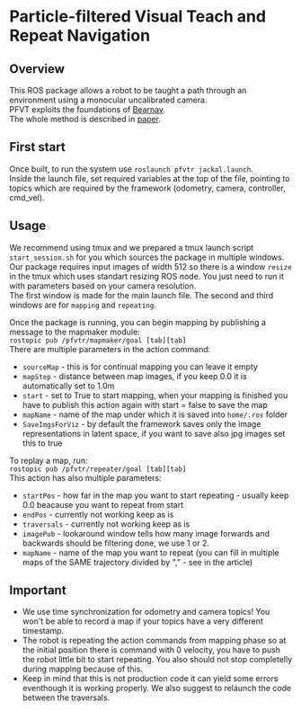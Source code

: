 # Particle-filtered Visual Teach and Repeat Navigation

## Overview

This ROS package allows a robot to be taught a path through an environment using a monocular uncalibrated camera.<br>
PFVT exploits the foundations of [Bearnav](https://github.com/gestom/stroll_bearnav).<br>
The whole method is described in [paper](https://ieeexplore.ieee.org/document/10042995).

## First start

Once built, to run the system use `roslaunch pfvtr jackal.launch`. <br>
Inside the launch file, set required variables at the top of the file, pointing to topics which are required by the framework (odometry, camera, controller, cmd_vel).

## Usage

We recommend using tmux and we prepared a tmux launch script `start_session.sh` for you which sources the package in multiple windows. <br>
Our package requires input images of width 512 so there is a window `resize` in the tmux which uses standart resizing ROS node. You just need to run it with parameters based on your camera resolution. <br>
The first window is made for the main launch file. The second and third windows are for `mapping` and `repeating`. <br>

Once the package is running, you can begin mapping by publishing a message to the mapmaker module: <br>
`rostopic pub /pfvtr/mapmaker/goal [tab][tab]` <br>
There are multiple parameters in the action command:
- `sourceMap` - this is for continual mapping you can leave it empty
- `mapStep` - distance between map images, if you keep 0.0 it is automatically set to 1.0m
- `start` - set to True to start mapping, when your mapping is finished you have to publish this action again with start = false to save the map
- `mapName` - name of the map under which it is saved into `home/.ros` folder
- `SaveImgsForViz` - by default the framework saves only the image representations in latent space, if you want to save also jpg images set this to true

To replay a map, run: <br>
`rostopic pub /pfvtr/repeater/goal [tab][tab]` <br>
This action has also multiple parameters:
- `startPos` - how far in the map you want to start repeating - usually keep 0.0 beacause you want to repeat from start
- `endPos` - currently not working keep as is
- `traversals` - currently not working keep as is
- `imagePub` - lookaround window tells how many image forwards and backwards should be filtering done, we use 1 or 2.
- `mapName` - name of the map you want to repeat (you can fill in multiple maps of the SAME trajectory divided by "," - see in the article)

## Important

- We use time synchronization for odometry and camera topics! You won't be able to record a map if your topics have a very different timestamp.
- The robot is repeating the action commands from mapping phase so at the initial position there is command with 0 velocity, you have to push the robot little bit to start repeating. You also should not stop completelly during mapping because of this.
- Keep in mind that this is not production code it can yield some errors eventhough it is working properly. We also suggest to relaunch the code between the traversals.
